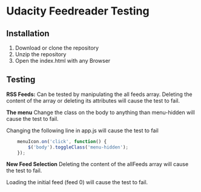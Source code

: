 # Udacity Feedreader Testing

## Installation

 1. Download or clone the repository
 2. Unzip the repository
 3. Open the index.html with any Browser

## Testing

**RSS Feeds:**
Can be tested by manipulating the all feeds array. Deleting the content of the array or deleting its attributes will cause the test to fail.

**The menu**
Change the class on the body to anything than menu-hidden will cause the test to fail.

Changing the following line in app.js will cause the test to fail

```js
    menuIcon.on('click', function() {
        $('body').toggleClass('menu-hidden');
    });
```
**New Feed Selection**
Deleting the content of the allFeeds array will cause the test to fail.

Loading the initial feed (feed 0) will cause the test to fail.